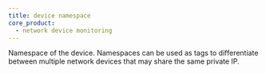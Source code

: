 ```yaml
---
title: device namespace
core_product:
  - network device monitoring
---
```

Namespace of the device. Namespaces can be used as tags to differentiate between multiple network devices that may share the same private IP.